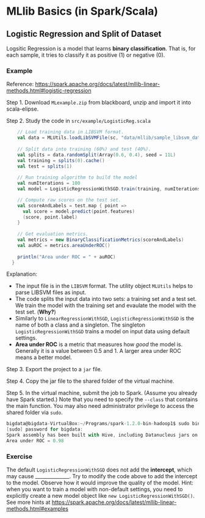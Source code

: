 # MLlib Basics (in Spark/Scala)

## Logistic Regression and Split of Dataset

Logsitic Regression is a model that learns **binary classification**. That is, for each sample, it tries to classify it as positive (1) or negative (0).

### Example

Reference: https://spark.apache.org/docs/latest/mllib-linear-methods.html#logistic-regression

Step 1. Download `MLexample.zip` from blackboard, unzip and import it into scala-elipse.

Step 2. Study the code in `src/example/LogisticReg.scala`

```scala
    // Load training data in LIBSVM format.
    val data = MLUtils.loadLibSVMFile(sc, "data/mllib/sample_libsvm_data.txt")
	
	// Split data into training (60%) and test (40%).
	val splits = data.randomSplit(Array(0.6, 0.4), seed = 11L)
	val training = splits(0).cache()
	val test = splits(1)
	
	// Run training algorithm to build the model
	val numIterations = 100
	val model = LogisticRegressionWithSGD.train(training, numIterations)

	// Compute raw scores on the test set. 
	val scoreAndLabels = test.map { point =>
	  val score = model.predict(point.features)
	  (score, point.label)
	}
	
	// Get evaluation metrics.
	val metrics = new BinaryClassificationMetrics(scoreAndLabels)
	val auROC = metrics.areaUnderROC()
	
	println("Area under ROC = " + auROC)
  }
  ```
  
  Explanation:
  
  + The input file is in the `LIBSVM` format. The utility object `MLUtils` helps to parse LIBSVM files as input.
  + The code splits the input data into two sets: a training set and a test set. We train the model with the training set and evaulate the model with the test set. (**Why?**)
  + Similarly to `LinearRegressionWithSGD`, `LogisticRegressionWithSGD` is the name of both a class and a singleton. The singleton `LogisticRegressionWithSGD` trains a model on input data using default settings.
  + **Area under ROC** is a metric that measures how *good* the model is. Generally it is a value between 0.5 and 1. A larger area under ROC means a better model.

Step 3. Export the project to a `jar` file.

Step 4. Copy the jar file to the shared folder of the virtual machine.

Step 5. In the virtual machine, submit the job to Spark. (Assume you already have Spark started.) Note that you need to specify the `--class` that contains the main function. You may also need administrator privilege to access the shared folder via `sudo`.

```scala
bigdata@bigdata-VirtualBox:~/Programs/spark-1.2.0-bin-hadoop1$ sudo bin/spark-submit --class "example.LogisticReg" --master spark://localhost:7077 /media/sf_vmshared/MLexample.jar
[sudo] password for bigdata: 
Spark assembly has been built with Hive, including Datanucleus jars on classpath
Area under ROC = 0.98        
```

### Exercise
The default `LogisticRegressionWithSGD` does not add the **intercept**, which may cause \_\_\_\_\_\_\_\_\_\_\_\_\_\_. Try to modify the code above to add the intercept to the model. Observe how it would improve the quality of the model. 
Hint: when you want to train a model with non-default settings, you need to explicitly create a new model object like `new LogisticRegressionWithSGD()`. See more hints at https://spark.apache.org/docs/latest/mllib-linear-methods.html#examples